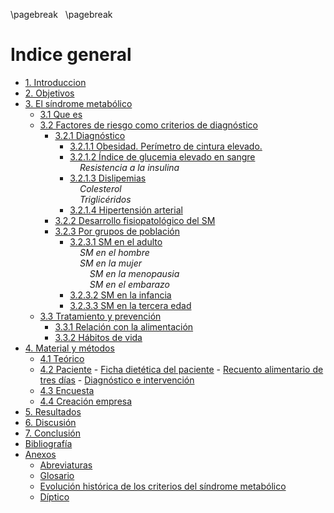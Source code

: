 
\pagebreak
&nbsp;
\pagebreak


# Indice general

- [1. Introduccion](#introducción)
- [2. Objetivos](#objetivos)
- [3. El síndrome metabólico](#parte-teórica)
    - [3.1 Que es](#que-es)
    - [3.2 Factores de riesgo como criterios de diagnóstico](#factores-de-riesgo-como-criterios-de-diagnóstico)
        - [3.2.1 Diagnóstico](#diagnóstico)
            - [3.2.1.1 Obesidad. Perímetro de cintura elevado.](#obesidad-abdominal.perímetro-de-cintura-elevado.)
            - [3.2.1.2 Índice de glucemia elevado en sangre](#índice-de-glucemia-elevado-en-sangre)  
                &nbsp;&nbsp;&nbsp;&nbsp;*Resistencia a la insulina*
            - [3.2.1.3 Dislipemias](#dislipemias)  
                &nbsp;&nbsp;&nbsp;&nbsp;*Colesterol*  
                &nbsp;&nbsp;&nbsp;&nbsp;*Triglicéridos* 
            - [3.2.1.4 Hipertensión arterial](#hipertensión-arterial)
        - [3.2.2 Desarrollo fisiopatológico del SM](#desarrollo-fisiopatológico-del-sm)
        - [3.2.3 Por grupos de población](#por-grupos-de-población)
            - [3.2.3.1 SM en el adulto](#sm-en-el-adulto)  
                &nbsp;&nbsp;&nbsp;&nbsp;*SM en el hombre*  
                &nbsp;&nbsp;&nbsp;&nbsp;*SM en la mujer*  
                &nbsp;&nbsp;&nbsp;&nbsp;&nbsp;&nbsp;&nbsp;&nbsp;*SM en la menopausia*  
                &nbsp;&nbsp;&nbsp;&nbsp;&nbsp;&nbsp;&nbsp;&nbsp;*SM en el embarazo*
            - [3.2.3.2 SM en la infancia](#sm-en-la-infancia)
            - [3.2.3.3 SM en la tercera edad](#sm-en-la-tercera-edad)
    - [3.3 Tratamiento y prevención](#tratamiento-y-prevención)
        - [3.3.1 Relación con la alimentación](#relación-con-la-alimentación)
        - [3.3.2 Hábitos de vida](#hábitos-de-vida)
- [4. Material y métodos](#material-y-métodos)
    - [4.1 Teórico](#teórico)
    - [4.2 Paciente](#paciente)
          - [Ficha dietética del paciente](#ficha-dietética-del-paciente)
          - [Recuento alimentario de tres días](#recuento-alimentario-de-tres-días)
          - [Diagnóstico e intervención](#diagnóstico-e-intervención)
    - [4.3 Encuesta](#encuesta) 
    - [4.4 Creación empresa](#creación-empresa) 
- [5. Resultados](#resultados)
- [6. Discusión](#discusión)
- [7. Conclusión](#conclusión)
- [Bibliografía](#bibliografía)
- [Anexos](#anexos)
    - [Abreviaturas](#abreviaturas)
    - [Glosario](#glosario)
    - [Evolución histórica de los criterios del síndrome metabólico](#evolución-histórica-de-los-criterios-del-síndrome-metabólico) 
    - [Díptico](#díptico) 
